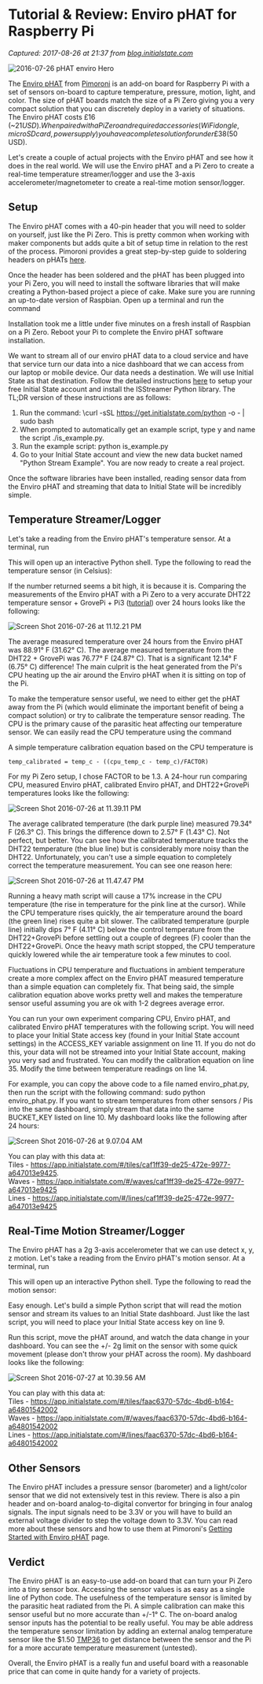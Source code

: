 # Tutorial & Review: Enviro pHAT for Raspberry Pi

_Captured: 2017-08-26 at 21:37 from [blog.initialstate.com](http://blog.initialstate.com/tutorial-review-enviro-phat-for-raspberry-pi/)_

![2016-07-26 pHAT enviro Hero](http://blog.initialstate.com/wp-content/uploads/2016/07/2016-07-26-pHAT-enviro-Hero-1024x502.jpg)

The [Enviro pHAT](https://shop.pimoroni.com/products/enviro-phat) from [Pimoroni](https://shop.pimoroni.com/) is an add-on board for Raspberry Pi with a set of sensors on-board to capture temperature, pressure, motion, light, and color. The size of pHAT boards match the size of a Pi Zero giving you a very compact solution that you can discretely deploy in a variety of situations. The Enviro pHAT costs £16 (~$21 USD). When paired with a Pi Zero and required accessories (WiFi dongle, microSD card, power supply) you have a complete solution for under £38 ($50 USD).

Let's create a couple of actual projects with the Enviro pHAT and see how it does in the real world. We will use the Enviro pHAT and a Pi Zero to create a real-time temperature streamer/logger and use the 3-axis accelerometer/magnetometer to create a real-time motion sensor/logger.

## Setup

The Enviro pHAT comes with a 40-pin header that you will need to solder on yourself, just like the Pi Zero. This is pretty common when working with maker components but adds quite a bit of setup time in relation to the rest of the process. Pimoroni provides a great step-by-step guide to soldering headers on pHATs [here](http://learn.pimoroni.com/tutorial/sandyj/soldering-phats).

Once the header has been soldered and the pHAT has been plugged into your Pi Zero, you will need to install the software libraries that will make creating a Python-based project a piece of cake. Make sure you are running an up-to-date version of Raspbian. Open up a terminal and run the command

Installation took me a little under five minutes on a fresh install of Raspbian on a Pi Zero. Reboot your Pi to complete the Enviro pHAT software installation.

We want to stream all of our enviro pHAT data to a cloud service and have that service turn our data into a nice dashboard that we can access from our laptop or mobile device. Our data needs a destination. We will use Initial State as that destination. Follow the detailed instructions [here](https://github.com/InitialState/wunderground-sensehat/wiki/Part-1.-Initial-State) to setup your free Initial State account and install the ISStreamer Python library. The TL;DR version of these instructions are as follows:

  1. Run the command: \curl -sSL https://get.initialstate.com/python -o - | sudo bash
  2. When prompted to automatically get an example script, type y and name the script ./is_example.py.
  3. Run the example script: python is_example.py
  4. Go to your Initial State account and view the new data bucket named "Python Stream Example". You are now ready to create a real project.

Once the software libraries have been installed, reading sensor data from the Enviro pHAT and streaming that data to Initial State will be incredibly simple.

## Temperature Streamer/Logger

Let's take a reading from the Enviro pHAT's temperature sensor. At a terminal, run

This will open up an interactive Python shell. Type the following to read the temperature sensor (in Celsius):

If the number returned seems a bit high, it is because it is. Comparing the measurements of the Enviro pHAT with a Pi Zero to a very accurate DHT22 temperature sensor + GrovePi + Pi3 ([tutorial](https://github.com/InitialState/grovepi/wiki)) over 24 hours looks like the following:

![Screen Shot 2016-07-26 at 11.12.21 PM](http://blog.initialstate.com/wp-content/uploads/2016/07/Screen-Shot-2016-07-26-at-11.12.21-PM.png)

The average measured temperature over 24 hours from the Enviro pHAT was 88.91° F (31.62° C). The average measured temperature from the DHT22 + GrovePi was 76.77° F (24.87° C). That is a significant 12.14° F (6.75° C) difference! The main culprit is the heat generated from the Pi's CPU heating up the air around the Enviro pHAT when it is sitting on top of the Pi.

To make the temperature sensor useful, we need to either get the pHAT away from the Pi (which would eliminate the important benefit of being a compact solution) or try to calibrate the temperature sensor reading. The CPU is the primary cause of the parasitic heat affecting our temperature sensor. We can easily read the CPU temperature using the command

A simple temperature calibration equation based on the CPU temperature is
    
    
    temp_calibrated = temp_c - ((cpu_temp_c - temp_c)/FACTOR)
    
    

For my Pi Zero setup, I chose FACTOR to be 1.3. A 24-hour run comparing CPU, measured Enviro pHAT, calibrated Enviro pHAT, and DHT22+GrovePi temperatures looks like the following:

![Screen Shot 2016-07-26 at 11.39.11 PM](http://blog.initialstate.com/wp-content/uploads/2016/07/Screen-Shot-2016-07-26-at-11.39.11-PM.png)

The average calibrated temperature (the dark purple line) measured 79.34° F (26.3° C). This brings the difference down to 2.57° F (1.43° C). Not perfect, but better. You can see how the calibrated temperature tracks the DHT22 temperature (the blue line) but is considerably more noisy than the DHT22. Unfortunately, you can't use a simple equation to completely correct the temperature measurement. You can see one reason here:

![Screen Shot 2016-07-26 at 11.47.47 PM](http://blog.initialstate.com/wp-content/uploads/2016/07/Screen-Shot-2016-07-26-at-11.47.47-PM.png)

Running a heavy math script will cause a 17% increase in the CPU temperature (the rise in temperature for the pink line at the cursor). While the CPU temperature rises quickly, the air temperature around the board (the green line) rises quite a bit slower. The calibrated temperature (purple line) initially dips 7° F (4.11° C) below the control temperature from the DHT22+GrovePi before settling out a couple of degrees (F) cooler than the DHT22+GrovePi. Once the heavy math script stopped, the CPU temperature quickly lowered while the air temperature took a few minutes to cool.

Fluctuations in CPU temperature and fluctuations in ambient temperature create a more complex affect on the Enviro pHAT measured temperature than a simple equation can completely fix. That being said, the simple calibration equation above works pretty well and makes the temperature sensor useful assuming you are ok with 1-2 degrees average error.

You can run your own experiment comparing CPU, Enviro pHAT, and calibrated Enviro pHAT temperatures with the following script. You will need to place your Initial State access key (found in your Initial State account settings) in the ACCESS_KEY variable assignment on line 11. If you do not do this, your data will not be streamed into your Initial State account, making you very sad and frustrated. You can modify the calibration equation on line 35. Modify the time between temperature readings on line 14.

For example, you can copy the above code to a file named enviro_phat.py, then run the script with the following command: sudo python enviro_phat.py. If you want to stream temperatures from other sensors / Pis into the same dashboard, simply stream that data into the same BUCKET_KEY listed on line 10. My dashboard looks like the following after 24 hours:

![Screen Shot 2016-07-26 at 9.07.04 AM](http://blog.initialstate.com/wp-content/uploads/2016/07/Screen-Shot-2016-07-26-at-9.07.04-AM-1024x498.png)

You can play with this data at:  
Tiles - <https://app.initialstate.com/#/tiles/caf1ff39-de25-472e-9977-a647013e9425>.  
Waves - <https://app.initialstate.com/#/waves/caf1ff39-de25-472e-9977-a647013e9425>  
Lines - <https://app.initialstate.com/#/lines/caf1ff39-de25-472e-9977-a647013e9425>

## Real-Time Motion Streamer/Logger

The Enviro pHAT has a 2g 3-axis accelerometer that we can use detect x, y, z motion. Let's take a reading from the Enviro pHAT's motion sensor. At a terminal, run

This will open up an interactive Python shell. Type the following to read the motion sensor:

Easy enough. Let's build a simple Python script that will read the motion sensor and stream its values to an Initial State dashboard. Just like the last script, you will need to place your Initial State access key on line 9.

Run this script, move the pHAT around, and watch the data change in your dashboard. You can see the +/- 2g limit on the sensor with some quick movement (please don't throw your pHAT across the room). My dashboard looks like the following:

![Screen Shot 2016-07-27 at 10.39.56 AM](http://blog.initialstate.com/wp-content/uploads/2016/07/Screen-Shot-2016-07-27-at-10.39.56-AM-1024x359.png)

You can play with this data at:  
Tiles - <https://app.initialstate.com/#/tiles/faac6370-57dc-4bd6-b164-a64801542002>  
Waves - <https://app.initialstate.com/#/waves/faac6370-57dc-4bd6-b164-a64801542002>  
Lines - <https://app.initialstate.com/#/lines/faac6370-57dc-4bd6-b164-a64801542002>

## Other Sensors

The Enviro pHAT includes a pressure sensor (barometer) and a light/color sensor that we did not extensively test in this review. There is also a pin header and on-board analog-to-digital convertor for bringing in four analog signals. The input signals need to be 3.3V or you will have to build an external voltage divider to step the voltage down to 3.3V. You can read more about these sensors and how to use them at Pimoroni's [Getting Started with Enviro pHAT](http://learn.pimoroni.com/tutorial/sandyj/getting-started-with-enviro-phat) page.

## Verdict

The Enviro pHAT is an easy-to-use add-on board that can turn your Pi Zero into a tiny sensor box. Accessing the sensor values is as easy as a single line of Python code. The usefulness of the temperature sensor is limited by the parasitic heat radiated from the Pi. A simple calibration can make this sensor useful but no more accurate than +/-1° C. The on-board analog sensor inputs has the potential to be really useful. You may be able address the temperature sensor limitation by adding an external analog temperature sensor like the $1.50 [TMP36](https://www.adafruit.com/products/165?&main_page=product_info&cPath=35&products_id=165) to get distance between the sensor and the Pi for a more accurate temperature measurement (untested).

Overall, the Enviro pHAT is a really fun and useful board with a reasonable price that can come in quite handy for a variety of projects.
